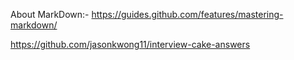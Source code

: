 About MarkDown:- https://guides.github.com/features/mastering-markdown/

https://github.com/jasonkwong11/interview-cake-answers

